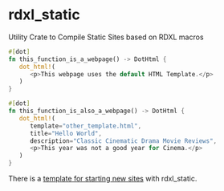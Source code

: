 # rdxl_static
Utility Crate to Compile Static Sites based on RDXL macros

```rust
#[dot]
fn this_function_is_a_webpage() -> DotHtml {
   dot_html!(
      <p>This webpage uses the default HTML Template.</p>
   )
}

#[dot]
fn this_function_is_also_a_webpage() -> DotHtml {
   dot_html!(
      template="other_template.html",
      title="Hello World",
      description="Classic Cinematic Drama Movie Reviews",
      <p>This year was not a good year for Cinema.</p>
   )
}
```

There is a [template for starting new sites](https://github.com/andrew-johnson-4/rdxl_static_template) with rdxl_static.
